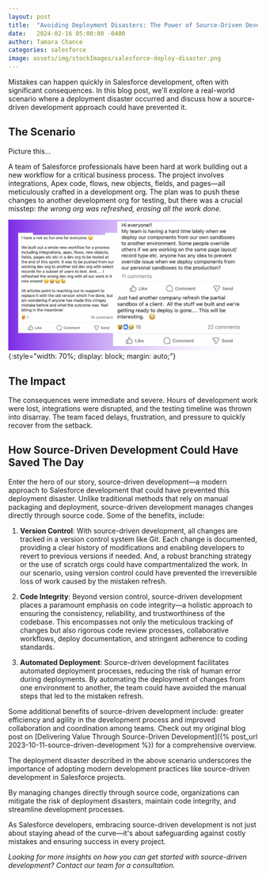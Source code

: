 ```yaml
---
layout: post
title:  "Avoiding Deployment Disasters: The Power of Source-Driven Development"
date:   2024-02-16 05:00:00 -0400
author: Tamara Chance
categories: salesforce
image: assets/img/stockImages/salesforce-deploy-disaster.png
---
```

Mistakes can happen quickly in Salesforce development, often with significant consequences. In this blog post, we'll explore a real-world scenario where a deployment disaster occurred and discuss how a source-driven development approach could have prevented it.
## The Scenario
Picture this...

A team of Salesforce professionals have been hard at work building out a new workflow for a critical business process. The project involves integrations, Apex code, flows, new objects, fields, and pages—all meticulously crafted in a development org. The plan was to push these changes to another development org for testing, but there was a crucial misstep: *the wrong org was refreshed, erasing all the work done.*

![Facebook Clips](/assets/img/postImages/deploy-disaster-fb-clips.png){:style="width: 70%; display: block; margin: auto;"}
## The Impact
The consequences were immediate and severe. Hours of development work were lost, integrations were disrupted, and the testing timeline was thrown into disarray. The team faced delays, frustration, and pressure to quickly recover from the setback.
## How Source-Driven Development Could Have Saved The Day
Enter the hero of our story, source-driven development—a modern approach to Salesforce development that could have prevented this deployment disaster. Unlike traditional methods that rely on manual packaging and deployment, source-driven development manages changes directly through source code. Some of the benefits, include:

1. **Version Control**: With source-driven development, all changes are tracked in a version control system like Git. Each change is documented, providing a clear history of modifications and enabling developers to revert to previous versions if needed. And, a robust branching strategy or the use of scratch orgs could have compartmentalized the work. In our scenario, using version control could have prevented the irreversible loss of work caused by the mistaken refresh.

2. **Code Integrity**: Beyond version control, source-driven development places a paramount emphasis on code integrity—a holistic approach to ensuring the consistency, reliability, and trustworthiness of the codebase. This encompasses not only the meticulous tracking of changes but also rigorous code review processes, collaborative workflows, deploy documentation, and stringent adherence to coding standards.

3. **Automated Deployment**: Source-driven development facilitates automated deployment processes, reducing the risk of human error during deployments. By automating the deployment of changes from one environment to another, the team could have avoided the manual steps that led to the mistaken refresh.

Some additional benefits of source-driven development include: greater efficiency and agility in the development process and improved collaboration and coordination among teams. Check out my original blog post on [Delivering Value Through Source-Driven Development]({% post_url 2023-10-11-source-driven-development %}) for a comprehensive overview.

The deployment disaster described in the above scenario underscores the importance of adopting modern development practices like source-driven development in Salesforce projects. 

By managing changes directly through source code, organizations can mitigate the risk of deployment disasters, maintain code integrity, and streamline development processes. 

As Salesforce developers, embracing source-driven development is not just about staying ahead of the curve—it's about safeguarding against costly mistakes and ensuring success in every project.

*Looking for more insights on how you can get started with source-driven development? Contact our team for a consultation.*